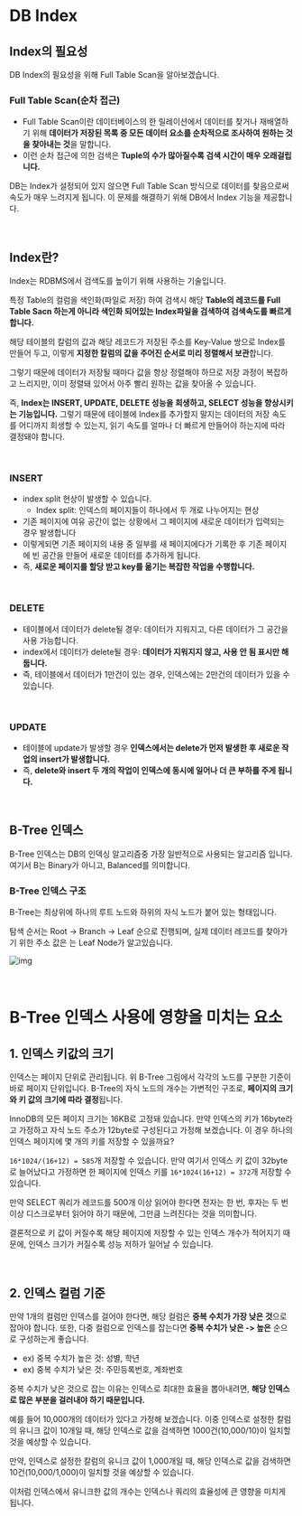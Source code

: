 # DB Index

## Index의 필요성

DB Index의 필요성을 위해 Full Table Scan을 알아보겠습니다.

### Full Table Scan(순차 접근)

- Full Table Scan이란 데이터베이스의 한 릴레이션에서 데이터를 찾거나 재배열하기 위해 **데이터가 저장된 목록 중 모든 데이터 요소를 순차적으로 조사하여 원하는 것을 찾아내는 것**을 말합니다.
- 이런 순차 접근에 의한 검색은 **Tuple의 수가 많아질수록 검색 시간이 매우 오래걸립니다.**

DB는 Index가 설정되어 있지 않으면 Full Table Scan 방식으로 데이터를 찾음으로써 속도가 매우 느려지게 됩니다. 이 문제를 해결하기 위해 DB에서 Index 기능을 제공합니다.

</br >

## Index란?

Index는 RDBMS에서 검색도를 높이기 위해 사용하는 기술입니다.

특정 Table의 컬럼을 색인화(파일로 저장) 하여 검색시 해당 **Table의 레코드를 Full Table Sacn 하는게 아니라 색인화 되어있는 Index파일을 검색하여 검색속도를 빠르게 합니다.**

해당 테이블의 칼럼의 값과 해당 레코드가 저장된 주소를 Key-Value 쌍으로 Index를 만들어 두고, 이렇게 **지정한 칼럼의 값을 주어진 순서로 미리 정렬해서 보관**합니다.

그렇기 때문에 데이터가 저장될 때마다 값을 항상 정렬해야 하므로 저장 과정이 복잡하고 느리지만, 이미 정렬돼 있어서 아주 빨리 원하는 값을 찾아올 수 있습니다.

즉, **Index는 INSERT, UPDATE, DELETE 성능을 희생하고, SELECT 성능을 향상시키는 기능입니다.** 그렇기 때문에 테이블에 Index를 추가할지 말지는 데이터의 저장 속도를 어디까지 희생할 수 있는지, 읽기 속도를 얼마나 더 빠르게 만들어야 하는지에 따라 결정돼야 합니다. 

</br >

### INSERT

- index split 현상이 발생할 수 있습니다.
  - Index split: 인덱스의 페이지들이 하나에서 두 개로 나누어지는 현상
- 기존 페이지에 여유 공간이 없는 상황에서 그 페이지에 새로운 데이터가 입력되는 경우 발생합니다
- 이렇게되면 기존 페이지의 내용 중 일부를 새 페이지에다가 기록한 후 기존 페이지에 빈 공간을 만들어 새로운 데이터를 추가하게 됩니다.
- 즉, **새로운 페이지를 할당 받고 key를 옮기는 복잡한 작업을 수행합니다.**

</br >

### DELETE

- 테이블에서 데이터가 delete될 경우: 데이터가 지워지고, 다른 데이터가 그 공간을 사용 가능합니다.
- index에서 데이터가 delete될 경우:  **데이터가 지워지지 않고, 사용 안 됨 표시만 해둡니다.**
- 즉, 테이블에서 데이터가 1만건이 있는 경우, 인덱스에는 2만건의 데이터가 있을 수 있습니다.

</br >

### UPDATE

- 테이블에 update가 발생할 경우 **인덱스에서는 delete가 먼저 발생한 후 새로운 작업의 insert가 발생합니다.**
- 즉, **delete와 insert 두 개의 작업이 인덱스에 동시에 일어나 더 큰 부하를 주게 됩니다.**

</br >

## B-Tree 인덱스

B-Tree 인덱스는 DB의 인덱싱 알고리즘중 가장 일반적으로 사용되는 알고리즘 입니다. 여기서 B는 Binary가 아니고, Balanced를 의미합니다.

### B-Tree 인덱스 구조

B-Tree는 최상위에 하나의 루트 노드와 하위의 자식 노드가 붙어 있는 형태입니다.

탐색 순서는 Root -> Branch -> Leaf 순으로 진행되며, 실제 데이터 레코드를 찾아가기 위한 주소 값은 는 Leaf Node가 알고있습니다.

![img](https://blog.kakaocdn.net/dn/bmpdWB/btqZfig7mOu/NA8NhW4Y1uZep6CdsZxnM1/img.png)

</br >

# B-Tree 인덱스 사용에 영향을 미치는 요소

## 1. 인덱스 키값의 크기

인덱스는 페이지 단위로 관리됩니다. 위 B-Tree 그림에서 각각의 노드를 구분한 기준이 바로 페이지 단위입니다.  B-Tree의 자식 노드의 개수는 가변적인 구조로, **페이지의 크기와 키 값의 크기에 따라 결정**됩니다.

InnoDB의 모든 페이지 크기는 16KB로 고정돼 있습니다. 만약 인덱스의 키가 16byte라고 가정하고 자식 노드 주소가 12byte로 구성된다고 가정해 보겠습니다. 이 경우 하나의 인덱스 페이지에 몇 개의 키를 저장할 수 있을까요?

`16*1024/(16+12) = 585`개 저장할 수 있습니다. 만약 여기서 인덱스 키 값이 32byte로 늘어났다고 가정하면 한 페이지에 인덱스 키를 `16*1024(16+12) = 372`개 저장할 수 있습니다.

만약 SELECT 쿼리가 레코드를 500개 이상 읽어야 한다면 전자는 한 번, 후자는 두 번 이상 디스크로부터 읽어야 하기 때문에, 그만큼 느려진다는 것을 의미합니다.

결론적으로 키 값이 커질수록 해당 페이지에 저장할 수 있는 인덱스 개수가 적어지기 때문에, 인덱스 크기가 커질수록 성능 저하가 일어날 수 있습니다.

</br >

## 2. 인덱스 컬럼 기준

만약 1개의 컬럼만 인덱스를 걸어야 한다면, 해당 컬럼은 **중복 수치가 가장 낮은 것**으로 잡아야 합니다. 또한, 다중 컬럼으로 인덱스를 잡는다면 **중복 수치가 낮은 -> 높은** 순으로 구성하는게 좋습니다.

- ex) 중복 수치가 높은 것: 성별, 학년
- ex) 중복 수치가 낮은 것: 주민등록번호, 계좌번호

중복 수치가 낮은 것으로 잡는 이유는 인덱스로 최대한 효율을 뽑아내려면, **해당 인덱스로 많은 부분을 걸러내야 하기 때문입니다.**

예를 들어 10,000개의 데이터가 있다고 가정해 보겠습니다. 이중 인덱스로 설정한 칼럼의 유니크 값이 10개일 때, 해당 인덱스로 값을 검색하면 1000건(10,000/10)이 일치할 것을 예상할 수 있습니다.

만약, 인덱스로 설정한 칼럼의 유니크 값이 1,000개일 때, 해당 인덱스로 값을 검색하면 10건(10,000/1,000)이 일치할 것을 예상할 수 있습니다.

이처럼 인덱스에서 유니크한 값의 개수는 인덱스나 쿼리의 효율성에 큰 영향을 미치게 됩니다.

